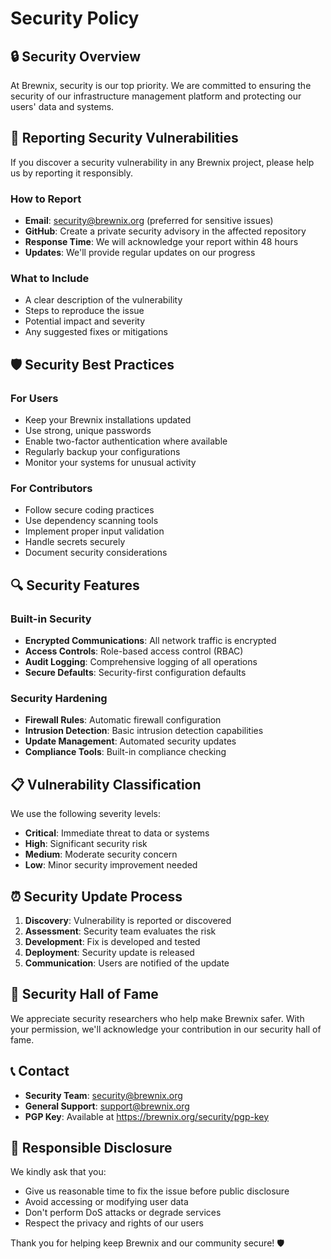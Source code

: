 # Security Policy

## 🔒 Security Overview

At Brewnix, security is our top priority. We are committed to ensuring the security of our infrastructure management platform and protecting our users' data and systems.

## 🚨 Reporting Security Vulnerabilities

If you discover a security vulnerability in any Brewnix project, please help us by reporting it responsibly.

### How to Report
- **Email**: security@brewnix.org (preferred for sensitive issues)
- **GitHub**: Create a private security advisory in the affected repository
- **Response Time**: We will acknowledge your report within 48 hours
- **Updates**: We'll provide regular updates on our progress

### What to Include
- A clear description of the vulnerability
- Steps to reproduce the issue
- Potential impact and severity
- Any suggested fixes or mitigations

## 🛡️ Security Best Practices

### For Users
- Keep your Brewnix installations updated
- Use strong, unique passwords
- Enable two-factor authentication where available
- Regularly backup your configurations
- Monitor your systems for unusual activity

### For Contributors
- Follow secure coding practices
- Use dependency scanning tools
- Implement proper input validation
- Handle secrets securely
- Document security considerations

## 🔍 Security Features

### Built-in Security
- **Encrypted Communications**: All network traffic is encrypted
- **Access Controls**: Role-based access control (RBAC)
- **Audit Logging**: Comprehensive logging of all operations
- **Secure Defaults**: Security-first configuration defaults

### Security Hardening
- **Firewall Rules**: Automatic firewall configuration
- **Intrusion Detection**: Basic intrusion detection capabilities
- **Update Management**: Automated security updates
- **Compliance Tools**: Built-in compliance checking

## 📋 Vulnerability Classification

We use the following severity levels:

- **Critical**: Immediate threat to data or systems
- **High**: Significant security risk
- **Medium**: Moderate security concern
- **Low**: Minor security improvement needed

## ⏰ Security Update Process

1. **Discovery**: Vulnerability is reported or discovered
2. **Assessment**: Security team evaluates the risk
3. **Development**: Fix is developed and tested
4. **Deployment**: Security update is released
5. **Communication**: Users are notified of the update

## 🤝 Security Hall of Fame

We appreciate security researchers who help make Brewnix safer. With your permission, we'll acknowledge your contribution in our security hall of fame.

## 📞 Contact

- **Security Team**: security@brewnix.org
- **General Support**: support@brewnix.org
- **PGP Key**: Available at https://brewnix.org/security/pgp-key

## 📜 Responsible Disclosure

We kindly ask that you:
- Give us reasonable time to fix the issue before public disclosure
- Avoid accessing or modifying user data
- Don't perform DoS attacks or degrade services
- Respect the privacy and rights of our users

Thank you for helping keep Brewnix and our community secure! 🛡️
